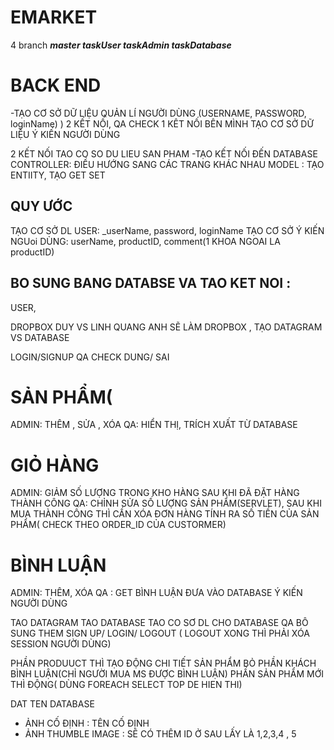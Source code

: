 # EMARKET
4 branch
***master
taskUser
taskAdmin
taskDatabase***


# BACK END 
-TẠO CƠ SỞ DỮ LIỆU QUẢN LÍ NGƯỜI DÙNG (USERNAME, PASSWORD, loginName)
)
2 KẾT NỐI, QA CHECK 1 KÊT NỐI
BÊN MÌNH
TẠO CƠ SỞ DỮ LIỆU Ý KIẾN NGƯỜI DÙNG

2 KẾT NỐI 
TAO CO SO DU LIEU SAN PHAM 
-TẠO KẾT NỐI ĐẾN DATABASE
CONTROLLER: ĐIỀU HƯỚNG SANG CÁC TRANG KHÁC NHAU 
MODEL : TẠO ENTIITY, TẠO GET SET



## QUY ƯỚC
TẠO CƠ SỞ DL  USER:  _userName,   password,  loginName
TẠO CƠ SỞ Ý KIẾN NGUoi DÙNG:    userName, productID, comment(1 KHOA NGOAI LA productID)



## BO SUNG BANG DATABSE VA TAO KET NOI :
USER, 


DROPBOX DUY VS LINH QUANG ANH SẼ LÀM DROPBOX , TẠO DATAGRAM VS DATABASE

  

LOGIN/SIGNUP
QA CHECK DUNG/ SAI




# SẢN PHẨM(
ADMIN: THÊM , SỬA , XÓA
QA: HIỂN THỊ, TRÍCH XUẤT TỪ DATABASE


 
# GIỎ HÀNG
ADMIN: GIẢM SỐ LƯỢNG TRONG KHO HÀNG SAU KHI ĐÃ ĐẶT HÀNG THÀNH CÔNG
QA: CHỈNH SỬA SỐ LƯỢNG SẢN PHẨM(SERVLET), SAU KHI MUA THÀNH CÔNG THÌ CẦN XÓA ĐƠN HÀNG
TÍNH RA SỐ TIỀN CỦA SẢN PHẨM( CHECK THEO ORDER_ID CỦA CUSTORMER)


# BÌNH LUẬN
ADMIN: THÊM, XÓA
QA : GET BÌNH LUẬN ĐƯA VÀO DATABASE Ý KIẾN NGƯỜI DÙNG


TAO DATAGRAM 
TAO DATABASE
TAO CO SƠ DL CHO DATABASE
QA BÔ SUNG THEM SIGN UP/ LOGIN/ LOGOUT ( LOGOUT XONG THÌ PHẢI XÓA SESSION NGƯỜI DÙNG)

PHẦN PRODUUCT THÌ TẠO ĐỘNG CHI TIẾT SẢN PHẨM 
BỎ PHẦN KHÁCH BÌNH LUẬN(CHỈ NGƯỜI MUA MS ĐƯỢC BÌNH LUẬN)
PHẦN SẢN PHẨM MỚI THÌ ĐỘNG( DÙNG FOREACH SELECT TOP DE HIEN THI)


DAT TEN DATABASE 
-	ẢNH CỐ ĐỊNH : TÊN CỐ ĐỊNH
-	ẢNH THUMBLE IMAGE : SẼ CÓ THÊM ID Ở SAU LẤY LÀ 1,2,3,4 , 5
